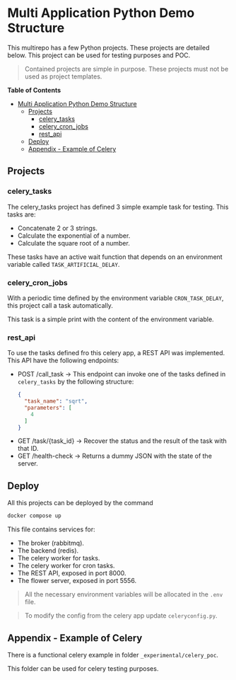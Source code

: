 # Multi Application Python Demo Structure

This multirepo has a few Python projects. These projects are detailed below.
This project can be used for testing purposes and POC.

> Contained projects are simple in purpose. These projects must not be used as project templates.

**Table of Contents**
- [Multi Application Python Demo Structure](#multi-application-python-demo-structure)
  - [Projects](#projects)
    - [celery\_tasks](#celery_tasks)
    - [celery\_cron\_jobs](#celery_cron_jobs)
    - [rest\_api](#rest_api)
  - [Deploy](#deploy)
  - [Appendix - Example of Celery](#appendix---example-of-celery)


## Projects

### celery_tasks

The celery_tasks project has defined 3 simple example task for testing. This tasks are:
  * Concatenate 2 or 3 strings.
  * Calculate the exponential of a number.
  * Calculate the square root of a number.

These tasks have an active wait function that depends on an environment variable called `TASK_ARTIFICIAL_DELAY`.

### celery_cron_jobs

With a periodic time defined by the environment variable `CRON_TASK_DELAY`, this project call a task automatically.

This task is a simple print with the content of the environment variable.

### rest_api

To use the tasks defined fro this celery app, a REST API was implemented. This API have the following endpoints:
  * POST /call_task -> This endpoint can invoke one of the tasks defined in `celery_tasks` by the following structure:
    ```json
    {
      "task_name": "sqrt",
      "parameters": [
        4
      ]
    }
    ```
  * GET /task/{task_id} -> Recover the status and the result of the task with that ID.
  * GET /health-check -> Returns a dummy JSON with the state of the server.


## Deploy

All this projects can be deployed by the command
```bash
docker compose up
```

This file contains services for:
  * The broker (rabbitmq).
  * The backend (redis).
  * The celery worker for tasks.
  * The celery worker for cron tasks.
  * The REST API, exposed in port 8000.
  * The flower server, exposed in port 5556.

> All the necessary environment variables will be allocated in the `.env` file.

> To modify the config from the celery app update `celeryconfig.py`.

## Appendix - Example of Celery

There is a functional celery example in folder `_experimental/celery_poc`.

This folder can be used for celery testing purposes.